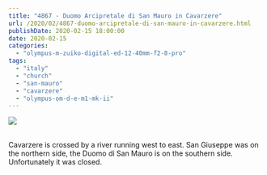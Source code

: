 ```yaml
---
title: "4867 - Duomo Arcipretale di San Mauro in Cavarzere"
url: /2020/02/4867-duomo-arcipretale-di-san-mauro-in-cavarzere.html
publishDate: 2020-02-15 18:00:00
date: 2020-02-15
categories: 
  - "olympus-m-zuiko-digital-ed-12-40mm-f2-8-pro"
tags: 
  - "italy"
  - "church"
  - "san-mauro"
  - "cavarzere"
  - "olympus-om-d-e-m1-mk-ii"
---
```

<div class="container">
<div class="center"><a target="_blank" href="https://d25zfm9zpd7gm5.cloudfront.net/1200x1200/20180512_121902_lr.jpg"><img class="webfeedsFeaturedVisual" src="https://d25zfm9zpd7gm5.cloudfront.net/0600x0600/2018/20180512_121902_lr.jpg" /></a></div>
</div>
<br />

Cavarzere is crossed by a river running west to east. San Giuseppe
was on the northern side, the Duomo di San Mauro is on the southern
side. Unfortunately it was closed.
